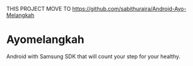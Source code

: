 THIS PROJECT MOVE TO https://github.com/sabithuraira/Android-Ayo-Melangkah
# Ayomelangkah

Android with Samsung SDK that will count your step for your healthy.
